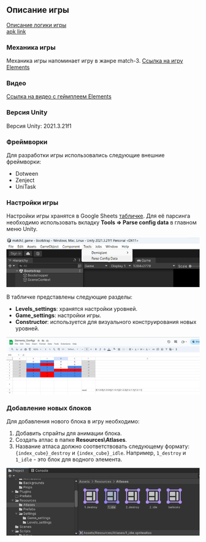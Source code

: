 ## Описание игры
[Описание логики игры](https://docs.google.com/document/d/1r_etmd5GP6zvcBz2rrBD00BJja40N7MOOfiTt5Uya3U/edit)  
[apk link](https://drive.google.com/file/d/17yQgU1LZP8lzdBgEYZGCSSEyxRLWWzht/view?usp=sharing)

### Механика игры
Механика игры напоминает игру в жанре match-3.
[Ссылка на игру Elements](https://play.google.com/store/apps/details?id=com.openmygame.games.android.swipeelements&hl=ru)

### Видео

[Ссылка на видео с геймплеем Elements](https://www.youtube.com/watch?v=q98GUf6Lrro)

### Версия Unity
Версия Unity: 2021.3.21f1

### Фреймворки
Для разработки игры использовались следующие внешние фреймворки:
- Dotween
- Zenject
- UniTask

### Настройки игры
Настройки игры хранятся в Google Sheets [табличке](https://docs.google.com/spreadsheets/d/1B1AhAkfZluJcorIZh1skIPyfZ7cg30Axm7J9KE39lWg/edit#gid=0). Для её парсинга необходимо использовать вкладку **Tools => Parse config data** в главном меню Unity.

<img src="Documentation/Images/Parse_image.png"/>

В табличке представлены следующие разделы:
- **Levels_settings**: хранятся настройки уровней.
- **Game_settings**: настройки игры.
- **Constructor**: используется для визуального конструирования новых уровней.

<img src="Documentation/Images/Constructor_image.png"/>

### Добавление новых блоков
Для добавления нового блока в игру необходимо:
1. Добавить спрайты для анимации блока.
2. Создать атлас в папке **Resources\Atlases**.
3. Название атласа должно соответствовать следующему формату: `{index_cube}_destroy` и `{index_cube}_idle`. Например, `1_destroy` и `1_idle` - это блок для водного элемента.

<img src="Documentation/Images/Atlases_image.png"/>

